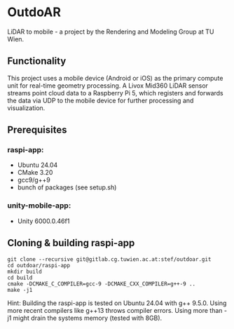 # OutdoAR
LiDAR to mobile - a project by the Rendering and Modeling Group at TU Wien. 

## Functionality
This project uses a mobile device (Android or iOS) as the primary compute unit for real-time geometry processing. A Livox Mid360 LiDAR sensor streams point cloud data to a Raspberry Pi 5, which registers and forwards the data via UDP to the mobile device for further processing and visualization.

## Prerequisites

### raspi-app:
- Ubuntu 24.04
- CMake 3.20
- gcc9/g++9
- bunch of packages (see setup.sh)

### unity-mobile-app:
- Unity 6000.0.46f1

## Cloning & building raspi-app
```
git clone --recursive git@gitlab.cg.tuwien.ac.at:stef/outdoar.git
cd outdoar/raspi-app
mkdir build
cd build
cmake -DCMAKE_C_COMPILER=gcc-9 -DCMAKE_CXX_COMPILER=g++-9 ..
make -j1
```

Hint: Building the raspi-app is tested on Ubuntu 24.04 with g++ 9.5.0. Using more recent compilers like g++13 throws compiler errors. Using more than -j1 might drain the systems memory (tested with 8GB).